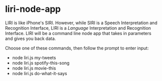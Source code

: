 # liri-node-app
LIRI is like iPhone's SIRI. However, while SIRI is a Speech Interpretation and Recognition Interface, LIRI is a _Language_ Interpretation and Recognition Interface. LIRI will be a command line node app that takes in parameters and gives you back data.

Choose one of these commands, then follow the prompt to enter input:
* node liri.js my-tweets
* node liri.js spotify-this-song
* node liri.js movie-this
* node liri.js do-what-it-says
